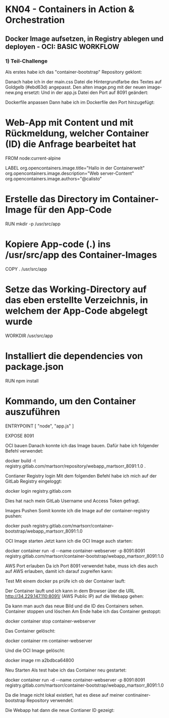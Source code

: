 # KN04 - Containers in Action & Orchestration

## Docker Image aufsetzen, in Registry ablegen und deployen - OCI: BASIC WORKFLOW

### 1) Teil-Challenge

Als erstes habe ich das "container-bootstrap" Repository geklont:

Danach habe ich in der main.css Datei die Hintergrundfarbe des Textes auf Goldgelb (#ebd63d) angepasst. Den alten image.png mit der neuen image-new.png ersetzt:
Und in der app.js Datei den Port auf 8091 geändert:

Dockerfile anpassen
Dann habe ich im Dockerfile den Port hinzugefügt:

# Web-App mit Content und mit Rückmeldung, welcher Container (ID) die Anfrage bearbeitet hat
FROM node:current-alpine

LABEL org.opencontainers.image.title="Hallo in der Containerwelt" \
      org.opencontainers.image.description="Web server-Content" \
      org.opencontainers.image.authors="@calisto"

# Erstelle das Directory im Container-Image für den App-Code
RUN mkdir -p /usr/src/app

# Kopiere App-code (.) ins /usr/src/app des Container-Images
COPY . /usr/src/app

# Setze das Working-Directory auf das eben erstellte Verzeichnis, in welchem der App-Code abgelegt wurde
WORKDIR /usr/src/app

# Installiert die dependencies von package.json
RUN npm install

# Kommando, um den Container auszuführen
ENTRYPOINT [ "node", "app.js" ]

EXPOSE 8091


OCI bauen
Danach konnte ich das Image bauen. Dafür habe ich folgender Befehl verwendet:

docker build -t registry.gitlab.com/martsorr/repository/webapp_martsorr_8091:1.0 .



Contianer Registry login
Mit dem folgenden Befehl habe ich mich auf der GitLab Registry eingeloggt:

docker login registry.gitlab.com


Dies hat nach mein GitLab Username und Access Token gefragt.

Images Pushen
Somit konnte ich die Image auf der container-registry pushen:

docker push registry.gitlab.com/martsorr/container-bootstrap/webapp_martsorr_8091:1.0



OCI Image starten
Jetzt kann ich die OCI Image auch starten:

docker container run -d --name container-webserver -p 8091:8091 registry.gitlab.com/martsorr/container-bootstrap/webapp_martsorr_8091:1.0


AWS Port erlauben
Da ich Port 8091 verwendet habe, muss ich dies auch auf AWS erlauben, damit ich darauf zugreifen kann:

Test
Mit einem docker ps prüfe ich ob der Container lauft:

Der Container lauft und ich kann in dem Browser über die URL http://34.229.147.110:8091/ (AWS Public IP) auf die Webapp gehen:

Da kann man auch das neue Bild und die ID des Containers sehen.
Container stoppen und löschen
Am Ende habe ich das Container gestoppt:

docker container stop container-webserver


Das Container gelöscht:

docker container rm container-webserver


Und die OCI Image gelöscht:

docker image rm a2bdbca64800


Neu Starten
Als test habe ich das Container neu gestartet:

docker container run -d --name container-webserver -p 8091:8091 registry.gitlab.com/martsorr/container-bootstrap/webapp_martsorr_8091:1.0


Da die Image nicht lokal existiert, hat es diese auf meiner continainer-bootstrap Repository verwendet:

Die Webapp hat dann die neue Contianer ID gezeigt:
